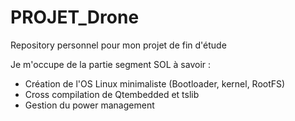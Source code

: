 PROJET_Drone
============

Repository personnel pour mon projet de fin d'étude 

Je m'occupe de la partie segment SOL à savoir :

- Création de l'OS Linux minimaliste (Bootloader, kernel, RootFS)
- Cross compilation de Qtembedded et tslib
- Gestion du power management
